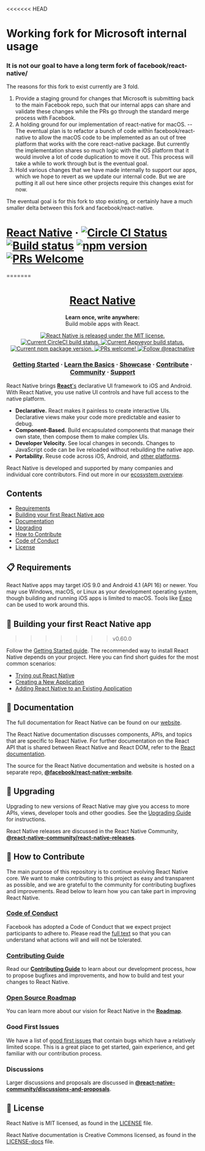 <<<<<<< HEAD
# Working fork for Microsoft internal usage
### **It is not our goal to have a long term fork of facebook/react-native/**

The reasons for this fork to exist currently are 3 fold.

1. Provide a staging ground for changes that Microsoft is submitting back to the main Facebook repo, such that our internal apps can share and validate these changes while the PRs go through the standard merge process with Facebook.
1. A holding ground for our implementation of react-native for macOS. -- The eventual plan is to refactor a bunch of code within facebook/react-native to allow the macOS code to be implemented as an out of tree platform that works with the core react-native package.  But currently the implementation shares so much logic with the iOS platform that it would involve a lot of code duplication to move it out.  This process will take a while to work through but is the eventual goal.
1. Hold various changes that we have made internally to support our apps, which we hope to revert as we update our internal code.  But we are putting it all out here since other projects require this changes exist for now.

The eventual goal is for this fork to stop existing, or certainly have a much smaller delta between this fork and facebook/react-native.

# [React Native](https://facebook.github.io/react-native/) &middot;  [![Circle CI Status](https://circleci.com/gh/facebook/react-native.svg?style=shield)](https://circleci.com/gh/facebook/react-native) [![Build status](https://ci.appveyor.com/api/projects/status/g8d58ipi3auqdtrk/branch/master?svg=true)](https://ci.appveyor.com/project/facebook/react-native/branch/master) [![npm version](https://badge.fury.io/js/react-native.svg)](https://badge.fury.io/js/react-native) [![PRs Welcome](https://img.shields.io/badge/PRs-welcome-brightgreen.svg)](CONTRIBUTING.md#pull-requests)
=======
<h1 align="center">
  <a href="https://facebook.github.io/react-native/">
    React Native
  </a>
</h1>

<p align="center">
  <strong>Learn once, write anywhere:</strong><br>
  Build mobile apps with React.
</p>

<p align="center">
  <a href="https://github.com/facebook/react-native/blob/master/LICENSE">
    <img src="https://img.shields.io/badge/license-MIT-blue.svg" alt="React Native is released under the MIT license." />
  </a>
  <a href="https://circleci.com/gh/facebook/react-native">
    <img src="https://circleci.com/gh/facebook/react-native.svg?style=shield" alt="Current CircleCI build status." />
  </a>
  <a href="https://ci.appveyor.com/project/facebook/react-native/branch/master">
    <img src="https://ci.appveyor.com/api/projects/status/g8d58ipi3auqdtrk/branch/master?svg=true" alt="Current Appveyor build status." />
  </a>
  <a href="https://www.npmjs.org/package/react-native">
    <img src="https://badge.fury.io/js/react-native.svg" alt="Current npm package version." />
  </a>
  <a href="https://facebook.github.io/react-native/docs/contributing">
    <img src="https://img.shields.io/badge/PRs-welcome-brightgreen.svg" alt="PRs welcome!" />
  </a>
  <a href="https://twitter.com/intent/follow?screen_name=reactnative">
    <img src="https://img.shields.io/twitter/follow/reactnative.svg?label=Follow%20@reactnative" alt="Follow @reactnative" />
  </a>
</p>

<h3 align="center">
  <a href="https://facebook.github.io/react-native/docs/getting-started">Getting Started</a>
  <span> · </span>
  <a href="https://facebook.github.io/react-native/docs/tutorial">Learn the Basics</a>
  <span> · </span>
  <a href="https://facebook.github.io/react-native/showcase.html">Showcase</a>
  <span> · </span>
  <a href="https://facebook.github.io/react-native/docs/contributing">Contribute</a>
  <span> · </span>
  <a href="https://facebook.github.io/react-native/en/help">Community</a>
  <span> · </span>
  <a href="https://github.com/facebook/react-native/blob/master/.github/SUPPORT">Support</a>
</h3>

React Native brings [**React**'s][r] declarative UI framework to iOS and Android. With React Native, you use native UI controls and have full access to the native platform.

- **Declarative.** React makes it painless to create interactive UIs. Declarative views make your code more predictable and easier to debug.
- **Component-Based.** Build encapsulated components that manage their own state, then compose them to make complex UIs.
- **Developer Velocity.** See local changes in seconds. Changes to JavaScript code can be live reloaded without rebuilding the native app.
- **Portability.** Reuse code across iOS, Android, and [other platforms][p].

React Native is developed and supported by many companies and individual core contributors. Find out more in our [ecosystem overview][e].

[r]: https://reactjs.org/
[p]: https://facebook.github.io/react-native/docs/out-of-tree-platforms
[e]: https://github.com/facebook/react-native/blob/master/ECOSYSTEM.md

## Contents

- [Requirements](#-requirements)
- [Building your first React Native app](#-building-your-first-react-native-app)
- [Documentation](#-documentation)
- [Upgrading](#-upgrading)
- [How to Contribute](#-how-to-contribute)
- [Code of Conduct](#-code-of-conduct)
- [License](#-license)


## 📋 Requirements

React Native apps may target iOS 9.0 and Android 4.1 (API 16) or newer. You may use Windows, macOS, or Linux as your development operating system, though building and running iOS apps is limited to macOS. Tools like [Expo](https://expo.io) can be used to work around this.

## 🎉 Building your first React Native app
>>>>>>> v0.60.0

Follow the [Getting Started guide](https://facebook.github.io/react-native/docs/getting-started.html). The recommended way to install React Native depends on your project. Here you can find short guides for the most common scenarios:

- [Trying out React Native][hello-world]
- [Creating a New Application][new-app]
- [Adding React Native to an Existing Application][existing]

[hello-world]: https://snack.expo.io/@hramos/hello,-world!
[new-app]: https://facebook.github.io/react-native/docs/getting-started.html
[existing]: https://facebook.github.io/react-native/docs/integration-with-existing-apps.html

## 📖 Documentation

The full documentation for React Native can be found on our [website][docs].

The React Native documentation discusses components, APIs, and topics that are specific to React Native. For further documentation on the React API that is shared between React Native and React DOM, refer to the [React documentation][r-docs].

The source for the React Native documentation and website is hosted on a separate repo, [**@facebook/react-native-website**][repo-website].

[docs]: https://facebook.github.io/react-native/docs/getting-started.html
[r-docs]: https://reactjs.org/docs/getting-started.html
[repo-website]: https://github.com/facebook/react-native-website

## 🚀 Upgrading

Upgrading to new versions of React Native may give you access to more APIs, views, developer tools and other goodies. See the [Upgrading Guide][u] for instructions.

React Native releases are discussed in the React Native Community, [**@react-native-community/react-native-releases**][repo-releases].

[u]: https://facebook.github.io/react-native/docs/upgrading
[repo-releases]: https://github.com/react-native-community/react-native-releases

## 👏 How to Contribute

The main purpose of this repository is to continue evolving React Native core. We want to make contributing to this project as easy and transparent as possible, and we are grateful to the community for contributing bugfixes and improvements. Read below to learn how you can take part in improving React Native.

### [Code of Conduct][code]

Facebook has adopted a Code of Conduct that we expect project participants to adhere to.
Please read the [full text][code] so that you can understand what actions will and will not be tolerated.

[code]: https://code.fb.com/codeofconduct/

### [Contributing Guide][contribute]

Read our [**Contributing Guide**][contribute] to learn about our development process, how to propose bugfixes and improvements, and how to build and test your changes to React Native.

[contribute]: https://facebook.github.io/react-native/docs/contributing

### [Open Source Roadmap][roadmap]

You can learn more about our vision for React Native in the [**Roadmap**][roadmap].

[roadmap]: https://github.com/facebook/react-native/wiki/Roadmap

### Good First Issues

We have a list of [good first issues][gfi] that contain bugs which have a relatively limited scope. This is a great place to get started, gain experience, and get familiar with our contribution process.

[gfi]: https://github.com/facebook/react-native/labels/good%20first%20issue

### Discussions

Larger discussions and proposals are discussed in [**@react-native-community/discussions-and-proposals**][repo-meta].

[repo-meta]: https://github.com/react-native-community/discussions-and-proposals

## 📄 License

React Native is MIT licensed, as found in the [LICENSE][l] file.

React Native documentation is Creative Commons licensed, as found in the [LICENSE-docs][ld] file.

[l]: https://github.com/facebook/react-native/blob/master/LICENSE
[ld]: https://github.com/facebook/react-native/blob/master/LICENSE-docs
